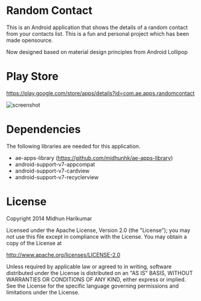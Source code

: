 Random Contact
==============

This is an Android application that shows the details of a random contact from your contacts list. This is a fun and personal project which has been made opensource.

Now designed based on material design principles from Android Lollipop

Play Store
==========
https://play.google.com/store/apps/details?id=com.ae.apps.randomcontact

<img alt="screenshot" src="https://lh4.googleusercontent.com/-tDCNljxuwp0/VHWPV8hD6II/AAAAAAAACAM/5jvqjYEwdRA/w976-h577-no/device-2014-11-26-121541_framed.png" />

Dependencies
============
The following libraries are needed for this application.
- ae-apps-library (https://github.com/midhunhk/ae-apps-library)
- android-support-v7-appcompat
- android-support-v7-cardview
- android-support-v7-recyclerview

License
=======
Copyright 2014 Midhun Harikumar

Licensed under the Apache License, Version 2.0 (the "License"); you may not use this file except in compliance with the License. You may obtain a copy of the License at

http://www.apache.org/licenses/LICENSE-2.0

Unless required by applicable law or agreed to in writing, software distributed under the License is distributed on an "AS IS" BASIS, WITHOUT WARRANTIES OR CONDITIONS OF ANY KIND, either express or implied. See the License for the specific language governing permissions and limitations under the License.
